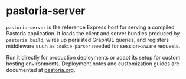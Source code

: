 # pastoria-server

`pastoria-server` is the reference Express host for serving a compiled Pastoria application. It loads the client and server bundles produced by `pastoria build`, wires up persisted GraphQL queries, and registers middleware such as `cookie-parser` needed for session-aware requests.

Run it directly for production deployments or adapt its setup for custom hosting environments. Deployment notes and customization guides are documented at [pastoria.org](https://pastoria.org).
